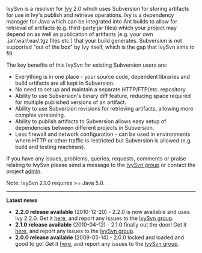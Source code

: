 IvySvn is a resolver for [Ivy](http://ant.apache.org/ivy) 2.0 which uses Subversion for storing artifacts for use in Ivy's publish and retrieve operations. Ivy is a dependency manager for Java which can be integrated into Ant builds to allow for retrieval of artifacts (e.g. third-party jar files) which your project may depend on as well as publication of artifacts (e.g. your own .jar/.war/.ear/.tgz files etc.) that your build generates. Subversion is not supported "out of the box" by Ivy itself, which is the gap that IvySvn aims to fill.

The key benefits of this IvySvn for existing Subversion users are:

  * Everything is in one place - your source code, dependent libraries and build artifacts are all kept in Subversion.
  * No need to set up and maintain a separate HTTP/FTP/etc. repository.
  * Ability to use Subversion's binary diff feature, reducing space required for multiple published versions of an artifact.
  * Ability to use Subversion revisions for retrieving artifacts, allowing more complex versioning.
  * Ability to publish artifacts to Subversion allows easy setup of dependencies between different projects in Subversion.
  * Less firewall and network configuration - can be used in environments where HTTP or other traffic is restricted but Subversion is allowed (e.g. build and testing machines).

If you have any issues, problems, queries, requests, comments or praise relating to IvySvn please send a message to the [IvySvn group](http://groups.google.com/group/ivysvn) or contact the project [admin](http://code.google.com/u/massdosage/).

Note: IvySvn 2.1.0 requires >= Java 5.0.

---


**Latest news**
  * **2.2.0 release available** (2010-12-20) - 2.2.0 is now available and uses Ivy 2.2.0. Get it [here](http://code.google.com/p/ivysvn/downloads/list), and report any issues to the [IvySvn group](http://groups.google.com/group/ivysvn).
  * **2.1.0 release available** (2010-04-12) - 2.1.0 finally out the door! Get it [here](http://code.google.com/p/ivysvn/downloads/list), and report any issues to the [IvySvn group](http://groups.google.com/group/ivysvn).
  * **2.0.0 release available** (2009-05-14) - 2.0.0 locked and loaded and good to go! Get it [here](http://code.google.com/p/ivysvn/downloads/list), and report any issues to the [IvySvn group](http://groups.google.com/group/ivysvn).
